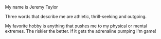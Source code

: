 My name is Jeremy Taylor

Three words that describe me are athletic, thrill-seeking and outgoing.


My favorite hobby is anything that pushes me to my physical or mental extremes. The riskier the better. If it gets the adrenaline pumping I'm game!
